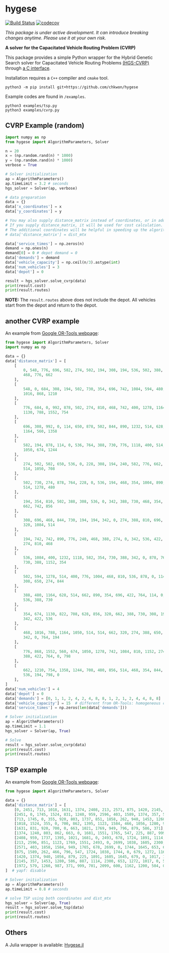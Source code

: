 # hygese

[![Build Status](https://github.com/chkwon/hygese/workflows/CI/badge.svg?branch=master)](https://github.com/chkwon/hygese/actions/workflows/ci.yml?query=workflow%3ACI)
[![codecov](https://codecov.io/gh/chkwon/hygese/branch/master/graph/badge.svg)](https://codecov.io/gh/chkwon/hygese)

*This package is under active development. It can introduce breaking changes anytime. Please use it at your own risk.*

**A solver for the Capacitated Vehicle Routing Problem (CVRP)**

This package provides a simple Python wrapper for the Hybrid Genetic Search solver for Capacitated Vehicle Routing Problems [(HGS-CVRP)](https://github.com/vidalt/HGS-CVRP) through [a C interface](https://github.com/chkwon/HGS-CVRP).

Installation requires a `C++` compiler and `cmake` tool.

```
python3 -m pip install git+https://github.com/chkwon/hygese
```

Example codes are found in `/examples`.

```
python3 examples/tsp.py
python3 examples/cvrp.py
```

## CVRP Example (random)
```python
import numpy as np 
from hygese import AlgorithmParameters, Solver

n = 20
x = (np.random.rand(n) * 1000)
y = (np.random.rand(n) * 1000)
verbose = True

# Solver initialization
ap = AlgorithmParameters()
ap.timeLimit = 3.2 # seconds
hgs_solver = Solver(ap, verbose)

# data preparation
data = {}
data['x_coordinates'] = x
data['y_coordinates'] = y

# You may also supply distance_matrix instead of coordinates, or in addition to coordinates
# If you supply distance_matrix, it will be used for cost calculation.
# The additional coordinates will be helpful in speeding up the algorithm.
# data['distance_matrix'] = dist_mtx

data['service_times'] = np.zeros(n)
demand = np.ones(n)
demand[0] = 0 # depot demand = 0
data['demands'] = demand
data['vehicle_capacity'] = np.ceil(n/3).astype(int)
data['num_vehicles'] = 3
data['depot'] = 0

result = hgs_solver.solve_cvrp(data)
print(result.cost)
print(result.routes)

```

**NOTE:** The `result.routes` above does not include the depot. All vehicles start from the depot and return to the depot.


## another CVRP example
An example from [Google OR-Tools webpage](https://developers.google.com/optimization/routing/cvrp):

```python
from hygese import AlgorithmParameters, Solver
import numpy as np 

data = {}
data['distance_matrix'] = [
    [
        0, 548, 776, 696, 582, 274, 502, 194, 308, 194, 536, 502, 388, 354,
        468, 776, 662
    ],
    [
        548, 0, 684, 308, 194, 502, 730, 354, 696, 742, 1084, 594, 480, 674,
        1016, 868, 1210
    ],
    [
        776, 684, 0, 992, 878, 502, 274, 810, 468, 742, 400, 1278, 1164,
        1130, 788, 1552, 754
    ],
    [
        696, 308, 992, 0, 114, 650, 878, 502, 844, 890, 1232, 514, 628, 822,
        1164, 560, 1358
    ],
    [
        582, 194, 878, 114, 0, 536, 764, 388, 730, 776, 1118, 400, 514, 708,
        1050, 674, 1244
    ],
    [
        274, 502, 502, 650, 536, 0, 228, 308, 194, 240, 582, 776, 662, 628,
        514, 1050, 708
    ],
    [
        502, 730, 274, 878, 764, 228, 0, 536, 194, 468, 354, 1004, 890, 856,
        514, 1278, 480
    ],
    [
        194, 354, 810, 502, 388, 308, 536, 0, 342, 388, 730, 468, 354, 320,
        662, 742, 856
    ],
    [
        308, 696, 468, 844, 730, 194, 194, 342, 0, 274, 388, 810, 696, 662,
        320, 1084, 514
    ],
    [
        194, 742, 742, 890, 776, 240, 468, 388, 274, 0, 342, 536, 422, 388,
        274, 810, 468
    ],
    [
        536, 1084, 400, 1232, 1118, 582, 354, 730, 388, 342, 0, 878, 764,
        730, 388, 1152, 354
    ],
    [
        502, 594, 1278, 514, 400, 776, 1004, 468, 810, 536, 878, 0, 114,
        308, 650, 274, 844
    ],
    [
        388, 480, 1164, 628, 514, 662, 890, 354, 696, 422, 764, 114, 0, 194,
        536, 388, 730
    ],
    [
        354, 674, 1130, 822, 708, 628, 856, 320, 662, 388, 730, 308, 194, 0,
        342, 422, 536
    ],
    [
        468, 1016, 788, 1164, 1050, 514, 514, 662, 320, 274, 388, 650, 536,
        342, 0, 764, 194
    ],
    [
        776, 868, 1552, 560, 674, 1050, 1278, 742, 1084, 810, 1152, 274,
        388, 422, 764, 0, 798
    ],
    [
        662, 1210, 754, 1358, 1244, 708, 480, 856, 514, 468, 354, 844, 730,
        536, 194, 798, 0
    ],
]
data['num_vehicles'] = 4
data['depot'] = 0
data['demands'] = [0, 1, 1, 2, 4, 2, 4, 8, 8, 1, 2, 1, 2, 4, 4, 8, 8]
data['vehicle_capacity'] = 15  # different from OR-Tools: homogeneous capacity
data['service_times'] = np.zeros(len(data['demands']))

# Solver initialization
ap = AlgorithmParameters()
ap.timeLimit = 1.1
hgs_solver = Solver(ap, True)

# Solve
result = hgs_solver.solve_cvrp(data)
print(result.cost)
print(result.routes)
```


## TSP example
An example from [Google OR-Tools webpage](https://developers.google.com/optimization/routing/tsp):


```python
from hygese import AlgorithmParameters, Solver

data = {}
data['distance_matrix'] = [
    [0, 2451, 713, 1018, 1631, 1374, 2408, 213, 2571, 875, 1420, 2145, 1972],
    [2451, 0, 1745, 1524, 831, 1240, 959, 2596, 403, 1589, 1374, 357, 579],
    [713, 1745, 0, 355, 920, 803, 1737, 851, 1858, 262, 940, 1453, 1260],
    [1018, 1524, 355, 0, 700, 862, 1395, 1123, 1584, 466, 1056, 1280, 987],
    [1631, 831, 920, 700, 0, 663, 1021, 1769, 949, 796, 879, 586, 371],
    [1374, 1240, 803, 862, 663, 0, 1681, 1551, 1765, 547, 225, 887, 999],
    [2408, 959, 1737, 1395, 1021, 1681, 0, 2493, 678, 1724, 1891, 1114, 701],
    [213, 2596, 851, 1123, 1769, 1551, 2493, 0, 2699, 1038, 1605, 2300, 2099],
    [2571, 403, 1858, 1584, 949, 1765, 678, 2699, 0, 1744, 1645, 653, 600],
    [875, 1589, 262, 466, 796, 547, 1724, 1038, 1744, 0, 679, 1272, 1162],
    [1420, 1374, 940, 1056, 879, 225, 1891, 1605, 1645, 679, 0, 1017, 1200],
    [2145, 357, 1453, 1280, 586, 887, 1114, 2300, 653, 1272, 1017, 0, 504],
    [1972, 579, 1260, 987, 371, 999, 701, 2099, 600, 1162, 1200, 504, 0],
]  # yapf: disable

# Solver initialization
ap = AlgorithmParameters()
ap.timeLimit = 0.8 # seconds

# solve TSP using both coordinates and dist_mtx
hgs_solver = Solver(ap, True)
result = hgs_solver.solve_tsp(data)
print(result.cost)
print(result.routes)
```


## Others
A Julia wrapper is available: [Hygese.jl](https://github.com/chkwon/Hygese.jl)

